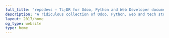 ```yaml
---
full_title: "repodevs — TL;DR for Odoo, Python and Web Developer documentation"
description: "A ridiculous collection of Odoo, Python, web and tech stuff cheatsheets"
layout: 2017/home
og_type: website
type: home
---
```

